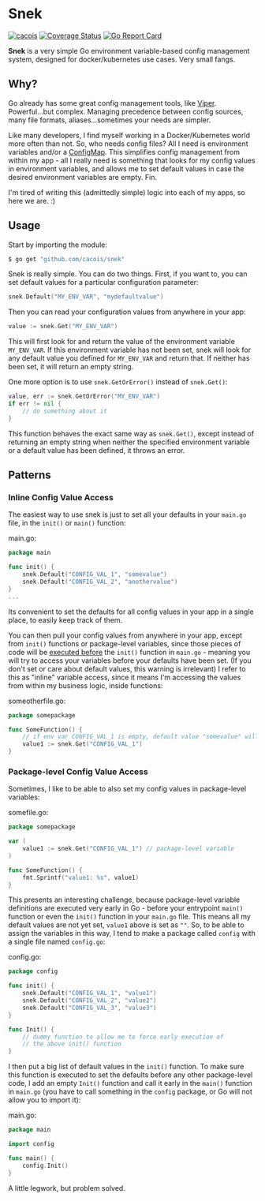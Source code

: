 # Snek

[![cacois](https://circleci.com/gh/cacois/snek.svg?style=svg)](https://app.circleci.com/pipelines/github/cacois/snek)
[![Coverage Status](https://coveralls.io/repos/github/cacois/snek/badge.svg?branch=master)](https://coveralls.io/github/cacois/snek?branch=master)
[![Go Report Card](https://goreportcard.com/badge/github.com/cacois/snek?style=flat-square)](https://goreportcard.com/report/github.com/cacois/snek)

**Snek** is a very simple Go environment variable-based config management system, designed for docker/kubernetes use cases. Very small fangs.

## Why?

Go already has some great config management tools, like [Viper](https://github.com/spf13/viper). Powerful...but complex. Managing precedence between config sources, many file formats, aliases...sometimes your needs are simpler.

Like many developers, I find myself working in a Docker/Kubernetes world more often than not. So, who needs config files? All I need is environment variables and/or a [ConfigMap](https://kubernetes.io/docs/concepts/configuration/configmap/). This simplifies config management from within my app - all I really need is something that looks for my config values in environment variables, and allows me to set default values in case the desired environment variables are empty. Fin.

I'm tired of writing this (admittedly simple) logic into each of my apps, so here we are. :)

## Usage

Start by importing the module:

```bash
$ go get "github.com/cacois/snek"
```

Snek is really simple. You can do two things. First, if you want to, you can set default values for a particular configuration parameter:

```go
snek.Default("MY_ENV_VAR", "mydefaultvalue")
```

Then you can read your configuration values from anywhere in your app:

```go
value := snek.Get("MY_ENV_VAR")
```

This will first look for and return the value of the environment variable `MY_ENV_VAR`. If this environment variable has not been set, snek will look for any default value you defined for `MY_ENV_VAR` and return that. If neither has been set, it will return an empty string.

One more option is to use `snek.GetOrError()` instead of `snek.Get()`:

```go
value, err := snek.GetOrError("MY_ENV_VAR")
if err != nil {
    // do something about it
}
```

This function behaves the exact same way as `snek.Get()`, except instead of returning an empty string when neither the specified environment variable or a default value has been defined, it throws an error. 

## Patterns

### Inline Config Value Access

The easiest way to use snek is just to set all your defaults in your `main.go` file, in the `init()` or `main()` function:

main.go:
```go
package main

func init() {
    snek.Default("CONFIG_VAL_1", "somevalue")
    snek.Default("CONFIG_VAL_2", "anothervalue")
}
...
```

Its convenient to set the defaults for all config values in your app in a single place, to easily keep track of them.

You can then pull your config values from anywhere in your app, except from `init()` functions or package-level variables, since those pieces of code will be [executed before](https://yourbasic.org/golang/package-init-function-main-execution-order/) the `init()` function in `main.go` - meaning you will try to access your variables before your defaults have been set. (If you don't set or care about default values, this warning is irrelevant)  I refer to this as "inline" variable access, since it means I'm accessing the values from within my business logic, inside functions:

someotherfile.go:
```go
package somepackage

func SomeFunction() {
    // if env var CONFIG_VAL_1 is empty, default value "somevalue" will be returned
    value1 := snek.Get("CONFIG_VAL_1") 
}
```

### Package-level Config Value Access

Sometimes, I like to be able to also set my config values in package-level variables:

somefile.go:
```go
package somepackage

var (
    value1 := snek.Get("CONFIG_VAL_1") // package-level variable
)

func SomeFunction() {
    fmt.Sprintf("value1: %s", value1)
}
```

This presents an interesting challenge, because package-level variable definitions are executed very early in Go - before your entrypoint `main()` function or even the `init()` function in your `main.go` file. This means all my default values are not yet set, `value1` above is set as `""`. So, to be able to assign the variables in this way, I tend to make a package called `config` with a single file named `config.go`:

config.go:
```go
package config

func init() {
    snek.Default("CONFIG_VAL_1", "value1")
    snek.Default("CONFIG_VAL_2", "value2")
    snek.Default("CONFIG_VAL_3", "value3")
}

func Init() {
    // dummy function to allow me to force early execution of
    // the above init() function
}
```

I then put a big list of default values in the `init()` function. To make sure this function is executed to set the defaults before any other package-level code, I add an empty `Init()` function and call it early in the `main()` function in `main.go` (you have to call something in the `config` package, or Go will not allow you to import it):

main.go:
```go
package main

import config

func main() {
    config.Init()
}
```

A little legwork, but problem solved.